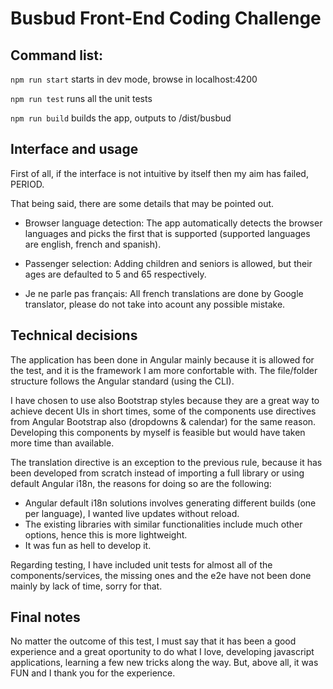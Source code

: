 # Busbud Front-End Coding Challenge

## Command list:

`npm run start` starts in dev mode, browse in localhost:4200

`npm run test` runs all the unit tests

`npm run build` builds the app, outputs to /dist/busbud

## Interface and usage
First of all, if the interface is not intuitive by itself then my aim has failed, PERIOD.

That being said, there are some details that may be pointed out.

- Browser language detection: The app automatically detects the browser languages and picks the first that is supported (supported languages are english, french and spanish).

- Passenger selection: Adding children and seniors is allowed, but their ages are defaulted to 5 and 65 respectively.

- Je ne parle pas français: All french translations are done by Google translator, please do not take into acount any possible mistake.

## Technical decisions
The application has been done in Angular mainly because it is allowed for the test, and it is the framework I am more confortable with. The file/folder structure follows the Angular standard (using the CLI).

I have chosen to use also Bootstrap styles because they are a great way to achieve decent UIs in short times, some of the components use directives from Angular Bootstrap also (dropdowns & calendar) for the same reason. Developing this components by myself is feasible but would have taken more time than available.

The translation directive is an exception to the previous rule, because it has been developed from scratch instead of importing a full library or using default Angular i18n, the reasons for doing so are the following:
  - Angular default i18n solutions involves generating different builds (one per language), I wanted live updates without reload.
  - The existing libraries with similar functionalities include much other options, hence this is more lightweight.
  - It was fun as hell to develop it.

Regarding testing, I have included unit tests for almost all of the components/services, the missing ones and the e2e have not been done mainly by lack of time, sorry for that.

## Final notes
No matter the outcome of this test, I must say that it has been a good experience and a great oportunity to do what I love, developing javascript applications, learning a few new tricks along the way.
But, above all, it was FUN and I thank you for the experience.
